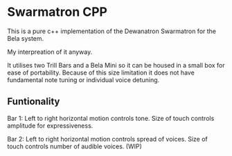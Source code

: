 # Swarmatron CPP

This is a pure c++ implementation of the Dewanatron Swarmatron for the Bela system.

My interpreation of it anyway.

It utilises two Trill Bars and a Bela Mini so it can be housed in a small box for ease of portability. Because of this size limitation it does not have fundamental note tuning or individual voice detuning.

## Funtionality

Bar 1: Left to right horizontal motion controls tone. Size of touch controls amplitude for expressiveness.

Bar 2: Left to right horizontal motion controls spread of voices. Size of touch controls number of audible voices. (WIP)
